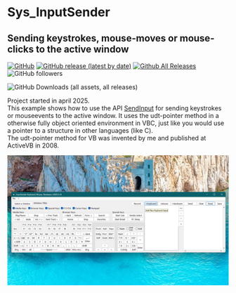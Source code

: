 # Sys_InputSender  
## Sending keystrokes, mouse-moves or mouse-clicks to the active window  

[![GitHub](https://img.shields.io/github/license/OlimilO1402/Sys_InputSender?style=plastic)](https://github.com/OlimilO1402/Sys_InputSender/blob/master/LICENSE) 
[![GitHub release (latest by date)](https://img.shields.io/github/v/release/OlimilO1402/Sys_InputSender?style=plastic)](https://github.com/OlimilO1402/Sys_InputSender/releases/latest)
[![Github All Releases](https://img.shields.io/github/downloads/OlimilO1402/Sys_InputSender/total.svg)](https://github.com/OlimilO1402/Sys_InputSender/releases/download/v2025.5.14/InputSender_v2025.5.14.zip)
![GitHub followers](https://img.shields.io/github/followers/OlimilO1402?style=social)

![GitHub Downloads (all assets, all releases)](https://img.shields.io/github/downloads/:user/:repo/total)



Project started in april 2025.  
This example shows how to use the API [SendInput](https://learn.microsoft.com/en-us/windows/win32/api/winuser/nf-winuser-sendinput) for sending keystrokes or mouseevents to the active window.
It uses the udt-pointer method in a otherwise fully object oriented environment in VBC, just like you would use a pointer to a structure in other languages (like C).  
The udt-pointer method for VB was invented by me and published at ActiveVB in 2008.  


![InputSender Image](Resources/InputSender.png "InputSender Image")
